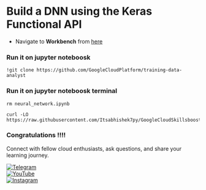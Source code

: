 # Build a DNN using the Keras Functional API




* Navigate to **Workbench** from [here](https://console.cloud.google.com/vertex-ai/workbench/instances?)

### Run it on jupyter noteboosk 
```
!git clone https://github.com/GoogleCloudPlatform/training-data-analyst
```

### Run it on jupyter noteboosk terminal

```
rm neural_network.ipynb

curl -LO https://raw.githubusercontent.com/Itsabhishek7py/GoogleCloudSkillsboost/refs/heads/main/Build%20a%20DNN%20using%20the%20Keras%20Functional%20API/neural_network.ipynb

```


### Congratulations !!!!

Connect with fellow cloud enthusiasts, ask questions, and share your learning journey.  

[![Telegram](https://img.shields.io/badge/Telegram_Group-2CA5E0?style=for-the-badge&logo=telegram&logoColor=white)](https://t.me/+gBcgRTlZLyM4OGI1)  
[![YouTube](https://img.shields.io/badge/Subscribe-FF0000?style=for-the-badge&logo=youtube&logoColor=white)](https://www.youtube.com/@drabhishek.5460?sub_confirmation=1)  
[![Instagram](https://img.shields.io/badge/Follow-%23E4405F?style=for-the-badge&logo=instagram&logoColor=white)](https://www.instagram.com/drabhishek.5460/) 

